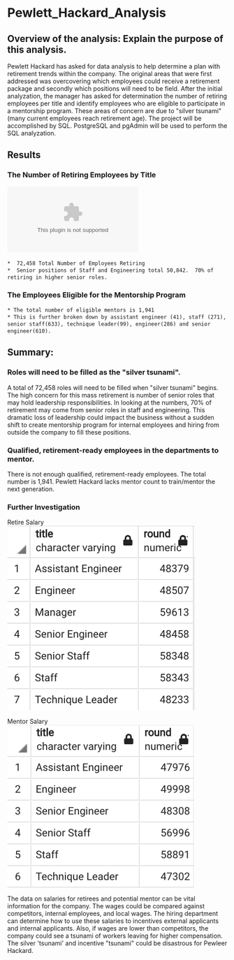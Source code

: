 # Pewlett_Hackard_Analysis

## Overview of the analysis: Explain the purpose of this analysis.
Pewlett Hackard has asked for data analysis to help determine a plan with retirement trends within the company.  The original areas that were first addressed was overcovering which employees could receive a retirement package and secondly which positions will need to be field. After the initial analyzation, the manager has asked for determination the number of retiring employees per title and identify employees who are eligible to participate in a mentorship program.  These areas of concern are due to "silver tsunami"(many current employees reach retirement age).  The project will be accomplished by SQL.  PostgreSQL and pgAdmin will be used to perform the SQL analyzation.  

## Results
### The Number of Retiring Employees by Title
![alt text](https://github.com/bmliddicoat/Pewlett_Hackard_Analysis/blob/1c42eead2d66918c64e0950177c23ea2d46c5795/Data/retiring_titles.csv)
    
    *  72,458 Total Number of Employees Retiring
    *  Senior positions of Staff and Engineering total 50,842.  70% of retiring in higher senior roles.   
### The Employees Eligible for the Mentorship Program
    * The total number of eligible mentors is 1,941
    * This is further broken down by assistant engineer (41), staff (271), senior staff(633), technique leader(99), engineer(286) and senior engineer(610).   

## Summary: 

### Roles will need to be filled as the "silver tsunami".
A total of 72,458 roles will need to be filled when "silver tsunami" begins.  The high concern for this mass retirement is number of senior roles that may hold leadership responsibilities.  In looking at the numbers, 70% of retirement may come from senior roles in staff and engineering.  This dramatic loss of leadership could impact the business without a sudden shift to create mentorship program for internal employees and hiring from outside the company to fill these positions.  

### Qualified, retirement-ready employees in the departments to mentor.  

There is not enough qualified, retirement-ready employees.  The total number is 1,941.  Pewlett Hackard lacks mentor count to train/mentor the next generation.

### Further Investigation
Retire Salary
![alt text](https://github.com/bmliddicoat/Pewlett_Hackard_Analysis/blob/1c42eead2d66918c64e0950177c23ea2d46c5795/retire_salary.png)

Mentor Salary
![alt text]( https://github.com/bmliddicoat/Pewlett_Hackard_Analysis/blob/1c42eead2d66918c64e0950177c23ea2d46c5795/mentor_salary.png)

The data on salaries for retirees and potential mentor can be vital information for the company.  The wages could be compared against competitors, internal employees, and local wages.  The hiring department can determine how to use these salaries to incentives external applicants and internal applicants.  Also, if wages are lower than competitors, the company could see a tsunami of workers leaving for higher compensation.  The silver 'tsunami' and incentive "tsunami" could be disastrous for Pewleer Hackard.  
